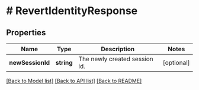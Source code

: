 # # RevertIdentityResponse

## Properties

Name | Type | Description | Notes
------------ | ------------- | ------------- | -------------
**newSessionId** | **string** | The newly created session id. | [optional] 

[[Back to Model list]](../../README.md#documentation-for-models) [[Back to API list]](../../README.md#documentation-for-api-endpoints) [[Back to README]](../../README.md)


